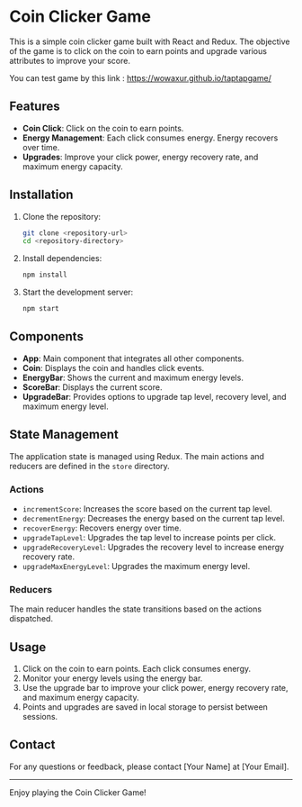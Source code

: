 # Coin Clicker Game

This is a simple coin clicker game built with React and Redux. The objective of the game is to click on the coin to earn points and upgrade various attributes to improve your score.

You can test game by this link : https://wowaxur.github.io/taptapgame/
## Features

- **Coin Click**: Click on the coin to earn points.
- **Energy Management**: Each click consumes energy. Energy recovers over time.
- **Upgrades**: Improve your click power, energy recovery rate, and maximum energy capacity.

## Installation

1. Clone the repository:
    ```bash
    git clone <repository-url>
    cd <repository-directory>
    ```

2. Install dependencies:
    ```bash
    npm install
    ```

3. Start the development server:
    ```bash
    npm start
    ```

## Components

- **App**: Main component that integrates all other components.
- **Coin**: Displays the coin and handles click events.
- **EnergyBar**: Shows the current and maximum energy levels.
- **ScoreBar**: Displays the current score.
- **UpgradeBar**: Provides options to upgrade tap level, recovery level, and maximum energy level.

## State Management

The application state is managed using Redux. The main actions and reducers are defined in the `store` directory.

### Actions

- `incrementScore`: Increases the score based on the current tap level.
- `decrementEnergy`: Decreases the energy based on the current tap level.
- `recoverEnergy`: Recovers energy over time.
- `upgradeTapLevel`: Upgrades the tap level to increase points per click.
- `upgradeRecoveryLevel`: Upgrades the recovery level to increase energy recovery rate.
- `upgradeMaxEnergyLevel`: Upgrades the maximum energy level.

### Reducers

The main reducer handles the state transitions based on the actions dispatched.

## Usage

1. Click on the coin to earn points. Each click consumes energy.
2. Monitor your energy levels using the energy bar.
3. Use the upgrade bar to improve your click power, energy recovery rate, and maximum energy capacity.
4. Points and upgrades are saved in local storage to persist between sessions.



## Contact

For any questions or feedback, please contact [Your Name] at [Your Email].

---

Enjoy playing the Coin Clicker Game!
